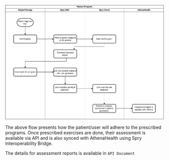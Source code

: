 ![](assets/Spry-ML-Interoperable-GetPatientProgram.png)

The above flow presents how the patient/user will adhere to the prescribed programs. Once prescribed exercises are done, their assessment is available via API and is also synced with AthenaHealth using Spry Interoperability Bridge.  


The details for assessment reports is available in `API Document`